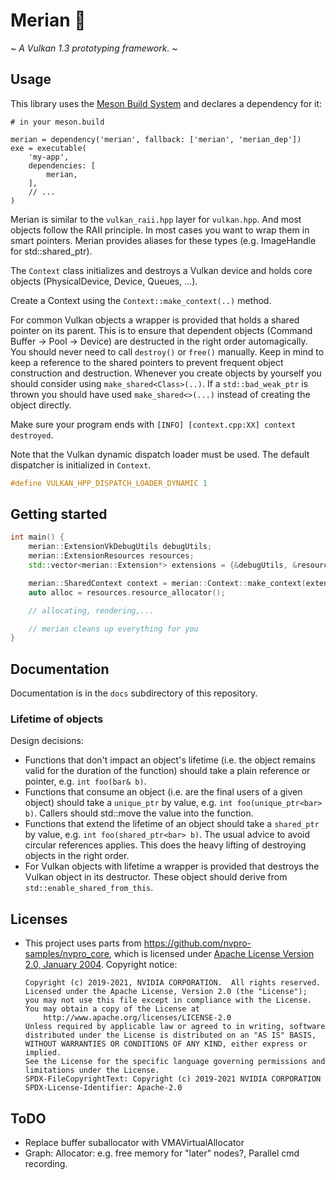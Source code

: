# Merian 🎨

~ _A *Vulkan 1.3* prototyping framework._ ~


## Usage

This library uses the [Meson Build System](https://mesonbuild.com/) and declares a dependency for it:

``` 
# in your meson.build

merian = dependency('merian', fallback: ['merian', 'merian_dep'])
exe = executable(
    'my-app',
    dependencies: [
        merian,
    ],
    // ...
)
```

Merian is similar to the `vulkan_raii.hpp` layer for `vulkan.hpp`. And most objects follow the RAII principle. In most cases you want to wrap them in smart pointers.
Merian provides aliases for these types (e.g. ImageHandle for std::shared_ptr<Image>).

The `Context` class initializes and destroys a Vulkan device and holds core objects (PhysicalDevice, Device, Queues, ...).

Create a Context using the `Context::make_context(..)` method.

For common Vulkan objects a wrapper is provided that holds a shared pointer on its parent.
This is to ensure that dependent objects (Command Buffer → Pool → Device) are destructed in the right order automagically.
You should never need to call `destroy()` or `free()` manually.
Keep in mind to keep a reference to the shared pointers to prevent frequent object construction and destruction.
Whenever you create objects by yourself you should consider using `make_shared<Class>(..)`.
If a `std::bad_weak_ptr` is thrown you should have used `make_shared<>(...)` instead of creating the object directly.

Make sure your program ends with `[INFO] [context.cpp:XX] context destroyed`.

Note that the Vulkan dynamic dispatch loader must be used. The default dispatcher is initialized in `Context`.

```c++
#define VULKAN_HPP_DISPATCH_LOADER_DYNAMIC 1
```

## Getting started

```c++
int main() {
    merian::ExtensionVkDebugUtils debugUtils;
    merian::ExtensionResources resources;
    std::vector<merian::Extension*> extensions = {&debugUtils, &resources};

    merian::SharedContext context = merian::Context::make_context(extensions, "My beautiful app");
    auto alloc = resources.resource_allocator();

    // allocating, rendering,...

    // merian cleans up everything for you
}    
```

## Documentation

Documentation is in the `docs` subdirectory of this repository.

### Lifetime of objects

Design decisions:

- Functions that don't impact an object's lifetime (i.e. the object remains valid for the duration of the function) should take a plain reference or pointer, e.g. `int foo(bar& b)`.
- Functions that consume an object (i.e. are the final users of a given object) should take a `unique_ptr` by value, e.g. `int foo(unique_ptr<bar> b)`. Callers should std::move the value into the function.
- Functions that extend the lifetime of an object should take a `shared_ptr` by value, e.g. `int foo(shared_ptr<bar> b)`. The usual advice to avoid circular references applies. This does the heavy lifting of destroying objects in the right order.
- For Vulkan objects with lifetime a wrapper is provided that destroys the Vulkan object in its destructor.
  These object should derive from `std::enable_shared_from_this`.


## Licenses

- This project uses parts from https://github.com/nvpro-samples/nvpro_core, which is licensed under [Apache License Version 2.0, January 2004](https://github.com/nvpro-samples/nvpro_core/blob/master/LICENSE). Copyright notice:
    ```
    Copyright (c) 2019-2021, NVIDIA CORPORATION.  All rights reserved.
    Licensed under the Apache License, Version 2.0 (the "License");
    you may not use this file except in compliance with the License.
    You may obtain a copy of the License at
        http://www.apache.org/licenses/LICENSE-2.0
    Unless required by applicable law or agreed to in writing, software
    distributed under the License is distributed on an "AS IS" BASIS,
    WITHOUT WARRANTIES OR CONDITIONS OF ANY KIND, either express or implied.
    See the License for the specific language governing permissions and
    limitations under the License.
    SPDX-FileCopyrightText: Copyright (c) 2019-2021 NVIDIA CORPORATION
    SPDX-License-Identifier: Apache-2.0
    ```


## ToDO
- Replace buffer suballocator with VMAVirtualAllocator
- Graph: Allocator: e.g. free memory for "later" nodes?, Parallel cmd recording.
